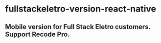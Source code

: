 # fullstackeletro-version-react-native
## Mobile version for Full Stack Eletro customers. Support Recode Pro.
